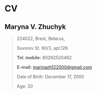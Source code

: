 # CV
## Maryna V. Zhuchyk

> 224022, Brest, Belarus,
>
>Suvorov St. 90/3, apt.126
>
>**Tel. mobile:** 80292520462
>
>**E-mail:** marinazh122000@gmail.com
>
>Date of Birth: December 17, 2000
>
>Age: 20
